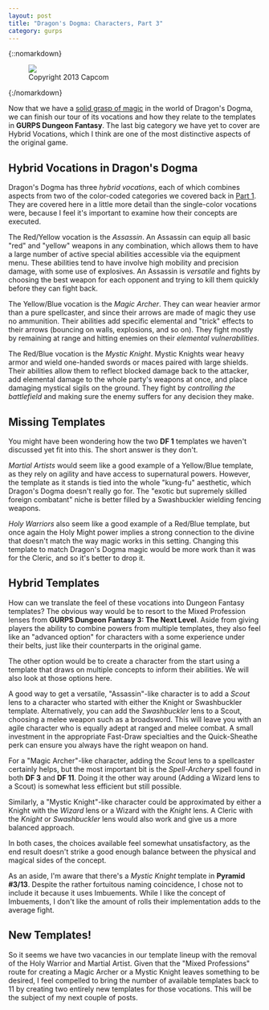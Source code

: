 ```yaml
---
layout: post
title: "Dragon's Dogma: Characters, Part 3"
category: gurps
---
```


{::nomarkdown}
<figure>
  <img src="{{ "/assets/top_main_chara.jpg" | absolute_url }}"/>
  <figcaption>Copyright 2013 Capcom</figcaption>
</figure>
{:/nomarkdown}

Now that we have a [solid grasp of magic][2] in the world of Dragon's Dogma, we
can finish our tour of its vocations and how they relate to the templates in
**GURPS Dungeon Fantasy**. The last big category we have yet to cover are Hybrid
Vocations, which I think are one of the most distinctive aspects of the original
game.

## Hybrid Vocations in Dragon's Dogma

Dragon's Dogma has three _hybrid vocations_, each of which combines aspects from
two of the color-coded categories we covered back in [Part 1][1]. They are
covered here in a little more detail than the single-color vocations were,
because I feel it's important to examine how their concepts are executed.

The Red/Yellow vocation is the _Assassin_. An Assassin can equip all basic "red"
and "yellow" weapons in any combination, which allows them to have a large
number of active special abilities accessible via the equipment menu. These
abilities tend to have involve high mobility and precision damage, with some use
of explosives. An Assassin is _versatile_ and fights by choosing the best weapon
for each opponent and trying to kill them quickly before they can fight back.

The Yellow/Blue vocation is the _Magic Archer_. They can wear heavier armor than
a pure spellcaster, and since their arrows are made of magic they use no
ammunition. Their abilities add specific elemental and "trick" effects to their
arrows (bouncing on walls, explosions, and so on). They fight mostly by
remaining at range and hitting enemies on their _elemental vulnerabilities_.

The Red/Blue vocation is the _Mystic Knight_. Mystic Knights wear heavy armor
and wield one-handed swords or maces paired with large shields. Their abilities
allow them to reflect blocked damage back to the attacker, add elemental damage
to the whole party's weapons at once, and place damaging mystical sigils on the
ground. They fight by _controlling the battlefield_ and making sure the enemy
suffers for any decision they make.

## Missing Templates

You might have been wondering how the two **DF 1** templates we haven't
discussed yet fit into this. The short answer is they don't.

_Martial Artists_ would seem like a good example of a Yellow/Blue template, as
they rely on agility and have access to supernatural powers. However, the
template as it stands is tied into the whole "kung-fu" aesthetic, which Dragon's
Dogma doesn't really go for. The "exotic but supremely skilled foreign
combatant" niche is better filled by a Swashbuckler wielding fencing weapons.

_Holy Warriors_ also seem like a good example of a Red/Blue template, but once
again the Holy Might power implies a strong connection to the divine that
doesn't match the way magic works in this setting. Changing this template to
match Dragon's Dogma magic would be more work than it was for the Cleric, and so
it's better to drop it.

## Hybrid Templates

How can we translate the feel of these vocations into Dungeon Fantasy templates?
The obvious way would be to resort to the Mixed Profession lenses from **GURPS
Dungeon Fantasy 3: The Next Level**. Aside from giving players the ability to
combine powers from multiple templates, they also feel like an "advanced option"
for characters with a some experience under their belts, just like their
counterparts in the original game.

The other option would be to create a character from the start using a template
that draws on multiple concepts to inform their abilities. We will also look at
those options here.

A good way to get a versatile, "Assassin"-like character is to add a _Scout_
lens to a character who started with either the Knight or Swashbuckler
template. Alternatively, you can add the _Swashbuckler_ lens to a Scout, choosing
a melee weapon such as a broadsword. This will leave you with an agile character
who is equally adept at ranged and melee combat. A small investment in the
appropriate Fast-Draw specialties and the Quick-Sheathe perk can ensure you
always have the right weapon on hand.

For a "Magic Archer"-like character, adding the _Scout_ lens to a spellcaster
certainly helps, but the most important bit is the _Spell-Archery_ spell found
in both **DF 3** and **DF 11**. Doing it the other way around (Adding a Wizard
lens to a Scout) is somewhat less efficient but still possible.

Similarly, a "Mystic Knight"-like character could be approximated by either a
Knight with the _Wizard_ lens or a Wizard with the _Knight_ lens. A Cleric with
the _Knight_ or _Swashbuckler_ lens would also work and give us a more balanced
approach.

In both cases, the choices available feel somewhat unsatisfactory, as the end
result doesn't strike a good enough balance between the physical and magical
sides of the concept.

As an aside, I'm aware that there's a _Mystic Knight_ template in **Pyramid
#3/13**. Despite the rather fortuitous naming coincidence, I chose not to
include it because it uses Imbuements. While I like the concept of Imbuements, I
don't like the amount of rolls their implementation adds to the average fight.

## New Templates!

So it seems we have two vacancies in our template lineup with the removal of the
Holy Warrior and Martial Artist. Given that the "Mixed Professions" route for
creating a Magic Archer or a Mystic Knight leaves something to be desired, I
feel compelled to bring the number of available templates back to 11 by creating
two entirely new templates for those vocations. This will be the subject of my
next couple of posts.

[1]: https://bira.github.io/octopus-carnival/gurps/2016/10/13/characters.html
[2]: https://bira.github.io/octopus-carnival/gurps/2016/10/17/characters-part-2.html
[3]: https://bira.github.io/octopus-carnival/gurps/2016/09/28/adapting-video-games.html
